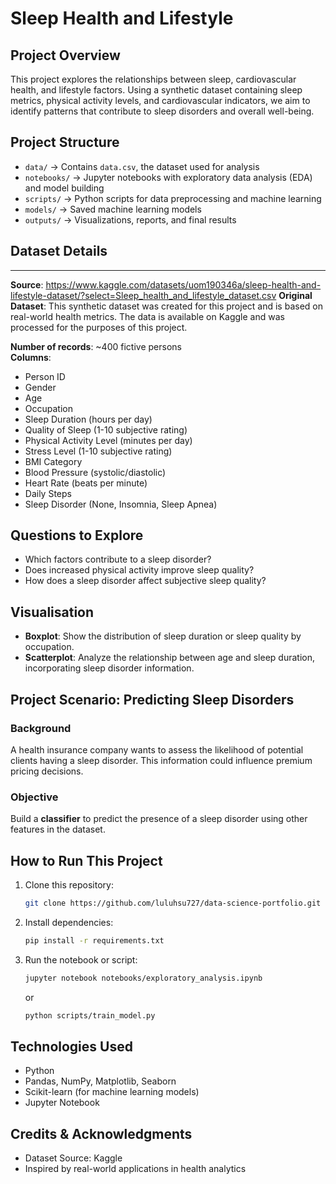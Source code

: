 # Sleep Health and Lifestyle

## Project Overview
This project explores the relationships between sleep, cardiovascular health, and lifestyle factors. Using a synthetic dataset containing sleep metrics, physical activity levels, and cardiovascular indicators, we aim to identify patterns that contribute to sleep disorders and overall well-being.

## Project Structure
- `data/` → Contains `data.csv`, the dataset used for analysis
- `notebooks/` → Jupyter notebooks with exploratory data analysis (EDA) and model building
- `scripts/` → Python scripts for data preprocessing and machine learning
- `models/` → Saved machine learning models
- `outputs/` → Visualizations, reports, and final results

## Dataset Details
---------------
**Source**: https://www.kaggle.com/datasets/uom190346a/sleep-health-and-lifestyle-dataset/?select=Sleep_health_and_lifestyle_dataset.csv
**Original Dataset**: This synthetic dataset was created for this project and is based on real-world health metrics. The data is available on Kaggle and was processed for the purposes of this project.  

**Number of records**: ~400 fictive persons  
**Columns**:
- Person ID
- Gender
- Age
- Occupation
- Sleep Duration (hours per day)
- Quality of Sleep (1-10 subjective rating)
- Physical Activity Level (minutes per day)
- Stress Level (1-10 subjective rating)
- BMI Category
- Blood Pressure (systolic/diastolic)
- Heart Rate (beats per minute)
- Daily Steps
- Sleep Disorder (None, Insomnia, Sleep Apnea)

## Questions to Explore
- Which factors contribute to a sleep disorder?
- Does increased physical activity improve sleep quality?
- How does a sleep disorder affect subjective sleep quality?

## Visualisation
- **Boxplot**: Show the distribution of sleep duration or sleep quality by occupation.
- **Scatterplot**: Analyze the relationship between age and sleep duration, incorporating sleep disorder information.

## Project Scenario: Predicting Sleep Disorders
### Background
A health insurance company wants to assess the likelihood of potential clients having a sleep disorder. This information could influence premium pricing decisions.

### Objective
Build a **classifier** to predict the presence of a sleep disorder using other features in the dataset.

## How to Run This Project
1. Clone this repository:
   ```bash
   git clone https://github.com/luluhsu727/data-science-portfolio.git
   ```
2. Install dependencies:
   ```bash
   pip install -r requirements.txt
   ```
3. Run the notebook or script:
   ```bash
   jupyter notebook notebooks/exploratory_analysis.ipynb
   ```
   or
   ```bash
   python scripts/train_model.py
   ```

## Technologies Used
- Python
- Pandas, NumPy, Matplotlib, Seaborn
- Scikit-learn (for machine learning models)
- Jupyter Notebook

## Credits & Acknowledgments
- Dataset Source: Kaggle
- Inspired by real-world applications in health analytics


